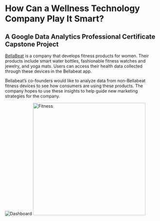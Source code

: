 # How Can a Wellness Technology Company Play It Smart? 

## A Google Data Analytics Professional Certificate Capstone Project
[BellaBeat](https://bellabeat.com/) is a company that develops fitness products for women. Their products include smart water bottles, fashionable fitness watches and jewelry, and yoga mats. Users can access their health data collected through these devices in the Bellabeat app.

Bellabeat’s co-founders would like to analyze data from non-Bellabeat fitness devices to see how consumers are using these products. The company hopes to use these insights to help guide new marketing strategies for the company.

![Dashboard](Fitness.PNG)
<img width="371" alt="Fitness" src="https://github.com/Shihab27/Bellabeat_Business_Case_Study/assets/65851806/8b1d33ff-d2e4-4f4f-905b-586c216e7acb">

